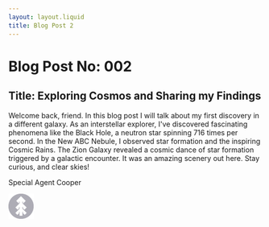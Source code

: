 ```yaml
---
layout: layout.liquid
title: Blog Post 2
---
```


# Blog Post No: 002

## Title: Exploring Cosmos and Sharing my Findings

Welcome back, friend. In this blog post I will talk about my first discovery in a different galaxy. As an interstellar explorer, I've discovered fascinating phenomena like the Black Hole, a neutron star spinning 716 times per second. In the New ABC Nebule, I observed star formation and the inspiring Cosmic Rains. The Zion Galaxy revealed a cosmic dance of star formation triggered by a galactic encounter. It was an amazing scenery out here. Stay curious, and clear skies!

Special Agent Cooper

<img class="about" alt="pine" src="/images/pine.png" width="50" />
